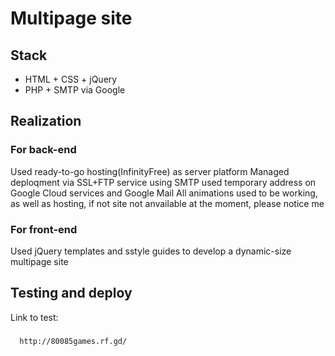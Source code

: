 # Multipage site
## Stack
   * HTML + CSS + jQuery
   * PHP + SMTP via Google
## Realization
### For back-end
   Used ready-to-go hosting(InfinityFree) as server platform
   Managed deploqment via SSL+FTP service using
   SMTP used temporary address on Google Cloud services and Google Mail
    All animations used to be working, as well as hosting, if not site not anvailable at the moment, please notice me
### For front-end
   Used jQuery templates and sstyle guides to develop a dynamic-size multipage site
## Testing and deploy
   Link to test:
   ###
      http://80085games.rf.gd/
